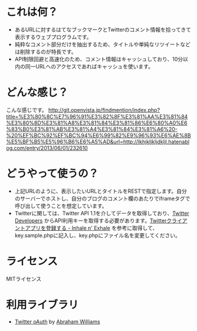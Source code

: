 # これは何？
- あるURLに対するはてなブックマークとTwitterのコメント情報を拾ってきて表示するウェブプログラムです。
- 純粋なコメント部分だけを抽出するため、タイトルや単純なリツイートなどは削除するのが特長です。
- API制限回避と高速化のため、コメント情報はキャッシュしており、10分以内の同一URLへのアクセスであればキャッシュを使います。

# どんな感じ？
こんな感じです。
http://git.openvista.jp/findmention/index.php?title=%E3%80%8C%E7%96%91%E3%82%8F%E3%81%AA%E3%81%84%E3%80%8D%E3%81%A8%E3%81%84%E3%81%86%E6%80%A0%E6%83%B0%E3%81%AB%E3%81%A4%E3%81%84%E3%81%A6%20-%20%EF%BC%92%EF%BC%94%E6%99%82%E9%96%93%E6%AE%8B%E5%BF%B5%E5%96%B6%E6%A5%AD&url=http://lkhjkljkljdkljl.hatenablog.com/entry/2013/06/01/232610

# どうやって使うの？
- 上記URLのように、表示したいURLとタイトルをRESTで指定します。自分のサーバーでホストし、自分のブログのコメント欄のあたりでiframeタグで呼び出して使うことを想定しています。
- Twitterに関しては、Twitter API 1.1を介してデータを取得しており、[Twitter Developers](https://dev.twitter.com/apps) からAPI利用キーを取得する必要があります。[Twitterクライアントアプリを登録する - Inhale n' Exhale](http://h2plus.biz/hiromitsu/entry/578) を参考に取得して、key.sample.phpに記入し、key.phpにファイル名を変更してください。

# ライセンス
MITライセンス

# 利用ライブラリ
- [Twitter oAuth](https://github.com/abraham/twitteroauth) by [Abraham Williams](http://abrah.am)